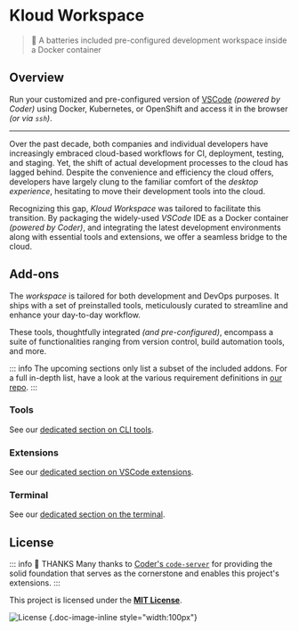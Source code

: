 # Kloud Workspace

> 🔋 A batteries included pre-configured development workspace inside a Docker container

## Overview

Run your customized and pre-configured version of [VSCode][] *(powered by Coder)* using
Docker, Kubernetes, or OpenShift and access it in the browser *(or via `ssh`)*.

---

Over the past decade, both companies and individual developers have increasingly embraced
cloud-based workflows for CI, deployment, testing, and staging.
Yet, the shift of actual development processes to the cloud has lagged behind.
Despite the convenience and efficiency the cloud offers, developers have largely clung to
the familiar comfort of the *desktop experience*, hesitating to move their development
tools into the cloud.

Recognizing this gap, *Kloud Workspace* was tailored to facilitate this transition.
By packaging the widely-used *VSCode* IDE as a Docker container *(powered by Coder)*,
and integrating the latest development environments along with essential tools and
extensions, we offer a seamless bridge to the cloud.

## Add-ons

The *workspace* is tailored for both development and DevOps purposes.
It ships with a set of preinstalled tools, meticulously curated to streamline and enhance
your day-to-day workflow.

These tools, thoughtfully integrated *(and pre-configured)*, encompass a suite of
functionalities ranging from version control, build automation tools, and more.

::: info
The upcoming sections only list a subset of the included addons.
For a full in-depth list, have a look at the various requirement definitions in
[our repo](https://github.com/kloudkit/workspace).
:::

### Tools

See our [dedicated section on CLI tools](/tools/).

### Extensions

See our [dedicated section on VSCode extensions](/editor/extensions).

### Terminal

See our [dedicated section on the terminal](/editor/terminal).

## License

::: info 👏 THANKS
Many thanks to [Coder's `code-server`](https://code-server.dev/) for providing the solid
foundation that serves as the cornerstone and enables this project's extensions.
:::

This project is licensed under the [**MIT License**][Workspace].

![License](/icons/mit.svg) {.doc-image-inline style="width:100px"}

[VSCode]: https://github.com/Microsoft/vscode
[Workspace]: https://github.com/kloudkit/workspace?tab=MIT-1-ov-file#MIT-1-ov-file
